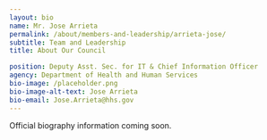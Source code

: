 ```yaml
---
layout: bio
name: Mr. Jose Arrieta
permalink: /about/members-and-leadership/arrieta-jose/
subtitle: Team and Leadership
title: About Our Council

position: Deputy Asst. Sec. for IT & Chief Information Officer
agency: Department of Health and Human Services
bio-image: /placeholder.png
bio-image-alt-text: Jose Arrieta
bio-email: Jose.Arrieta@hhs.gov
---
```


Official biography information coming soon.
